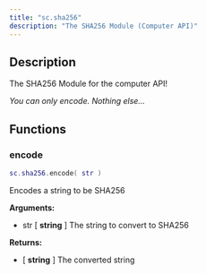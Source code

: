 ```yaml
---
title: "sc.sha256"
description: "The SHA256 Module (Computer API)"
---
```


## Description

The SHA256 Module for the computer API!

*You can only encode. Nothing else...*

## Functions

### encode

```lua
sc.sha256.encode( str )
```

Encodes a string to be SHA256

**Arguments:**
- str [ **string** ] The string to convert to SHA256

**Returns:**
- [ **string** ] The converted string
